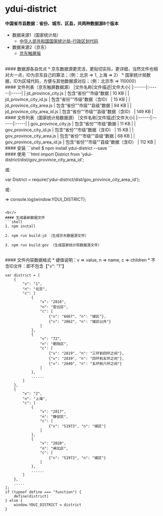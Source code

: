 # ydui-district

#### 中国省市县数据：省份、城市、区县，共两种数据源8个版本
*   数据来源1（国家统计局）
    * [中华人民共和国国家统计局-行政区划代码](http://www.stats.gov.cn/tjsj/tjbz/xzqhdm/)
*   数据来源2（京东）
    * [京东触屏版](https://p.m.jd.com/norder/address.action)

<br/>
#### 数据源各自优点
*   京东数据源更灵活，更贴切实际，更详细，当然文件也相对大一点，ID为京东自己的算法；（例：北京 => 1, 上海 => 2）
*   国家统计局数据，ID为区域代码，方便与其他数据源对应；（例：北京市 => 110000）

<br/>
#### 文件列表（京东触屏数据源）
|文件名称|文件描述|文件大小|
|:------|:------|:-----|
| jd_province_city.js | 包含“省份”“市级”数据 | 10 KB |
| jd_province_city_id.js | 包含“省份”“市级”数据（含ID） | 15 KB |
| jd_province_city_area.js | 包含“省份”“市级”“县级”数据 | 94 KB |
| jd_province_city_area_id.js | 包含“省份”“市级”“县级”数据（含ID） | 149 KB |

<br/>
#### 文件列表（国家统计局数据源）
|文件名称|文件描述|文件大小|
|:------|:------|:-----|
| gov_province_city.js | 包含“省份”“市级”数据 | 11 KB |
| gov_province_city_id.js | 包含“省份”“市级”数据（含ID） | 15 KB |
| gov_province_city_area.js | 包含“省份”“市级”“县级”数据 | 68 KB |
| gov_province_city_area_id.js | 包含“省份”“市级”“县级”数据（含ID） | 112 KB |

<br/>
#### 安装
```shell
$ npm install ydui-district --save
```

<br/>
#### 使用
```html
import District from 'ydui-district/dist/gov_province_city_area_id';

或: 

var District = require('ydui-district/dist/gov_province_city_area_id');

或: 

<script src="//unpkg.com/ydui-district/dist/gov_province_city_area_id.js"/></script>
 => console.log(window.YDUI_DISTRICT);
```

<br/>
#### 生成最新数据文件
```shell
1. npm install

2. npm run build:jd （生成京东数据源文件）

3. npm run build:gov （生成国家统计局数据源文件）
```

<br/>
#### 文件内容数据格式
*   键值说明：v => value, n => name, c => children 
*   不含ID文件：即不包含【"v": "1"】 

```shell
var district = [
    {
        "v": "1",
        "n": "北京",
        "c": [
            {
                "v": "2816",
                "n": "密云区",
                "c": [
                    {"v": "6667", "n": "城区"},
                    {"v": "2862", "n": "城区以外"}
                ]
            },
            {
                "v": "72",
                "n": "朝阳区",
                "c": [
                    {"v": "2819", "n": "三环到四环之间"},
                    {"v": "2839", "n": "四环到五环之间"},
                    {"v": "2840", "n": "五环到六环之间"}
                ]
            },
            ......
        ]
    },
    {
        "v": "2",
        "n": "上海",
        "c": [
            {
                "v": "2817",
                "n": "静安区",
                "c": [
                    {"v": "51973", "n": "城区"}
                ]
            },
            {
                "v": "2820",
                "n": "闸北区",
                "c": [
                    {"v": "51972", "n": "城区"}
                ]
            },
            ......
        ]
    },
    .....
];
if (typeof define === "function") {
    define(district)
} else {
    window.YDUI_DISTRICT = district
}

```
